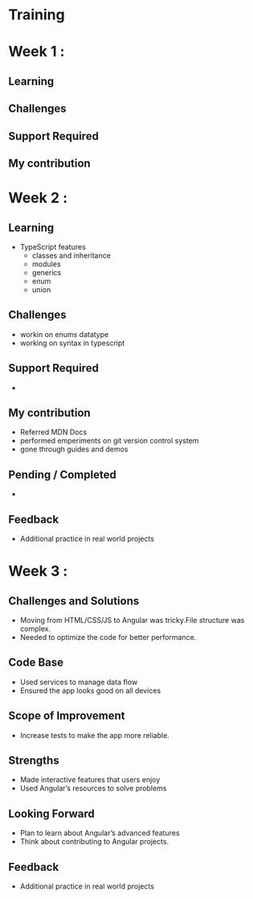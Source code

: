 # Training
 
# Week 1 :
## Learning
## Challenges
## Support Required
## My contribution
 
# Week 2 :
## Learning
  - TypeScript features
    - classes and inheritance
    - modules
    - generics
    - enum
    - union
## Challenges
  - workin on enums datatype
  - working on syntax in typescript
## Support Required
  -
## My contribution
  - Referred MDN Docs
  - performed emperiments on git version control system
  - gone through guides and demos

## Pending / Completed
  -
## Feedback
- Additional practice in real world projects 



# Week 3 :
## Challenges and Solutions
  - Moving from HTML/CSS/JS to Angular was tricky.File structure was complex.
  - Needed to optimize the code for better performance.
## Code Base
- Used services to manage data flow
- Ensured the app looks good on all devices
  

## Scope of Improvement
  - Increase tests to make the app more reliable.
  
## Strengths
  - Made interactive features that users enjoy
  - Used Angular’s resources to solve problems
  

## Looking Forward
  - Plan to learn about Angular’s advanced features
  - Think about contributing to Angular projects.
## Feedback
- Additional practice in real world projects 


